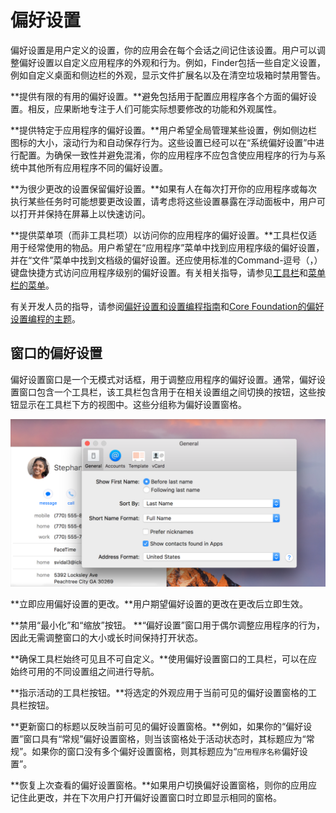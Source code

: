 # 偏好设置

偏好设置是用户定义的设置，你的应用会在每个会话之间记住该设置。用户可以调整偏好设置以自定义应用程序的外观和行为。例如，Finder包括一些自定义设置，例如自定义桌面和侧边栏的外观，显示文件扩展名以及在清空垃圾箱时禁用警告。

**提供有限的有用的偏好设置。**避免包括用于配置应用程序各个方面的偏好设置。相反，应果断地专注于人们可能实际想要修改的功能和外观属性。

**提供特定于应用程序的偏好设置。**用户希望全局管理某些设置，例如侧边栏图标的大小，滚动行为和自动保存行为。这些设置已经可以在“系统偏好设置”中进行配置。为确保一致性并避免混淆，你的应用程序不应包含使应用程序的行为与系统中其他所有应用程序不同的偏好设置。

**为很少更改的设置保留偏好设置。**如果有人在每次打开你的应用程序或每次执行某些任务时可能想要更改设置，请考虑将这些设置暴露在浮动面板中，用户可以打开并保持在屏幕上以快速访问。

**提供菜单项（而非工具栏项）以访问你的应用程序的偏好设置。**工具栏仅适用于经常使用的物品。用户希望在“应用程序”菜单中找到应用程序级的偏好设置，并在“文件”菜单中找到文档级的偏好设置。还应使用标准的Command-逗号（，）键盘快捷方式访问应用程序级别的偏好设置。有关相关指导，请参见[工具栏]()和[菜单栏的菜单]()。

有关开发人员的指导，请参阅[偏好设置和设置编程指南]()和[Core Foundation的偏好设置编程的主题]()。

## 窗口的偏好设置

偏好设置窗口是一个无模式对话框，用于调整应用程序的偏好设置。通常，偏好设置窗口包含一个工具栏，该工具栏包含用于在相关设置组之间切换的按钮，这些按钮显示在工具栏下方的视图中。这些分组称为偏好设置窗格。

![](./preferences_2x.png)

**立即应用偏好设置的更改。**用户期望偏好设置的更改在更改后立即生效。

**禁用“最小化”和“缩放”按钮。 **“偏好设置”窗口用于偶尔调整应用程序的行为，因此无需调整窗口的大小或长时间保持打开状态。

**确保工具栏始终可见且不可自定义。**使用偏好设置窗口的工具栏，可以在应始终可用的不同设置组之间进行导航。

**指示活动的工具栏按钮。**将选定的外观应用于当前可见的偏好设置窗格的工具栏按钮。

**更新窗口的标题以反映当前可见的偏好设置窗格。**例如，如果你的“偏好设置”窗口具有“常规”偏好设置窗格，则当该窗格处于活动状态时，其标题应为“常规”。如果你的窗口没有多个偏好设置窗格，则其标题应为“`应用程序名称`偏好设置”。

**恢复上次查看的偏好设置窗格。**如果用户切换偏好设置窗格，则你的应用应记住此更改，并在下次用户打开偏好设置窗口时立即显示相同的窗格。